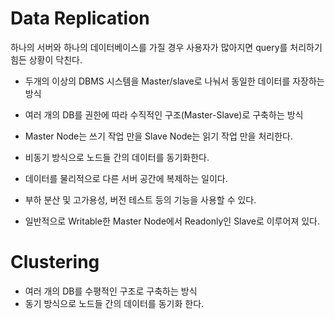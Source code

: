 # Data Replication

하나의 서버와 하나의 데이터베이스를 가질 경우 사용자가 많아지면 query를 처리하기 힘든 상황이 닥친다. 

* 두개의 이상의 DBMS 시스템을 Master/slave로 나눠서 동일한 데이터를 자장하는 방식
* 여러 개의 DB를 권한에 따라 수직적인 구조(Master-Slave)로 구축하는 방식
* Master Node는 쓰기 작업 만을 Slave Node는 읽기 작업 만을 처리한다.

* 비동기 방식으로 노드들 간의 데이터를 동기화한다.
* 데이터를 물리적으로 다른 서버 공간에 복제하는 일이다.
* 부하 분산 및 고가용성, 버전 테스트 등의 기능을 사용할 수 있다.
* 일반적으로 Writable한 Master Node에서 Readonly인 Slave로 이루어져 있다. 



# Clustering

* 여러 개의 DB를 수평적인 구조로 구축하는 방식
* 동기 방식으로 노드들 간의 데이터를 동기화 한다. 